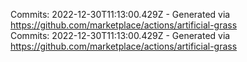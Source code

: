 Commits: 2022-12-30T11:13:00.429Z - Generated via https://github.com/marketplace/actions/artificial-grass
<br>
Commits: 2022-12-30T11:13:00.429Z - Generated via https://github.com/marketplace/actions/artificial-grass
<br>
